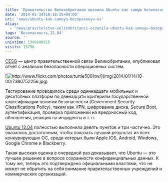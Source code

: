 ```yaml
---
title: 'Правительство Великобритании оценила Ubuntu как самую безопасную ОС'
date: '2014-01-14T10:18:35+04:00'
uri: 'news/ubuntu-kak-samuyu-bezopasnuyu-os'
alias: 
  - 'news/pravitelstvo-velikobritanii-oczenila-ubuntu-kak-samuyu-bezopasnuyu-os.html'
tags: 'Безопасность,12.04'
source: ''
unixtime: 1389680315
visits: 15798
---
```

[CESG](http://ru.wikipedia.org/wiki/%D0%A6%D0%B5%D0%BD%D1%82%D1%80_%D0%BF%D1%80%D0%B0%D0%B2%D0%B8%D1%82%D0%B5%D0%BB%D1%8C%D1%81%D1%82%D0%B2%D0%B5%D0%BD%D0%BD%D0%BE%D0%B9_%D1%81%D0%B2%D1%8F%D0%B7%D0%B8) — центр правительственной связи Великобритании, опубликовал отчёт с анализом безопасности операционных систем.

[![](img/2014/01/14/10-00/7380752256.jpg "http://www.flickr.com/photos/turtle5001tw/")](img/2014/01/14/10-00/7380752256.jpg)

Тестирование проводилось среди одиннадцати мобильных и десктопных платформ по двенадцати критериям государственной классификации политик безопасности (Government Security Classifications Policy), таким как VPN, шифрование диска, Secure Boot, аутентификация, проверка приложений на вредоносный код, обновления, реакция на инциденты и т. п.

[Ubuntu 12.04](news/release-ubuntu-12-04-lts) полностью выполнила девять пунктов и три частично. Это оказалось достаточным, чтобы показать лучший результат из всех конкурирующих ОС, среди которых были Apple IOS, Android, Windows, Google Chrome и Blackberry.

Такая высокая оценка в очередной раз доказывает, что Ubuntu — это лучшее решение в вопросе сохранности конфиденциальных данных. К тому же, теперь это подтверждено официальными властями, что не может не обратить на себя внимание правительственных учреждений и коммерческих организаций.
